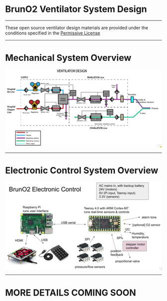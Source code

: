 # BrunO2 Ventilator System Design

---
These open source ventilator design materials are provided under the conditions specified in the [Permissive License](../../Permissive%20License--Brown%20University%20041720.pdf)


---
# Mechanical System Overview

![system](bruno2_system.jpeg)

---
# Electronic Control System Overview

![system](bruno2_electrical_system.jpeg)



---
# MORE DETAILS COMING SOON
